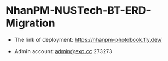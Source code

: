 # NhanPM-NUSTech-BT-ERD-Migration

- The link of deployment:
https://nhanpm-photobook.fly.dev/

- Admin account:
admin@exp.cc
273273

